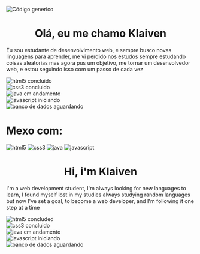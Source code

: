 ![Código generico](https://user-images.githubusercontent.com/95566189/180918660-37e04fdf-e4be-4978-aa52-40d537f5ea14.jpeg)
<h1 align="center">Olá, eu me chamo Klaiven</h1>
<p>Eu sou estudante de desenvolvimento web, e sempre busco novas linguagens para aprender, me vi perdido nos estudos sempre estudando coisas aleatorias mas agora pus um objetivo, me tornar um desenvolvedor web, e estou seguindo isso com um passo de cada vez</p>

![html5 concluido](https://img.shields.io/badge/HTML5-CONCLUIDO-green)<br />
![css3 concluido](https://img.shields.io/badge/CSS3-CONCLUIDO-green)<br />
![java em andamento](https://img.shields.io/badge/JAVA-EM%20ANDAMENTO-blue)<br />
![javascript iniciando](https://img.shields.io/badge/JavaScript-INICIANDO-orange)<br />
![banco de dados aguardando](https://img.shields.io/badge/MySQL-...-inactive)<br />

<h1>Mexo com:</h1>

![html5](https://img.shields.io/badge/HTML5-yellow)
![css3](https://img.shields.io/badge/CSS3-blue)
![java](https://img.shields.io/badge/JAVA-blue)
![javascript](https://img.shields.io/badge/JavaScript-orange)


<h1 align="center">Hi, i'm Klaiven</h1>
<p>I'm a web development student, I'm always looking for new languages ​​to learn, I found myself lost in my studies always studying random languages ​​but now I've set a goal, to become a web developer, and I'm following it one step at a time</p>

![html5 concluded](https://img.shields.io/badge/HTML5-CONCLUDED-green)<br />
![css3 concluido](https://img.shields.io/badge/CSS3-CONCLUDED-green)<br />
![java em andamento](https://img.shields.io/badge/JAVA-IN%20PROGRESS-blue)<br />
![javascript iniciando](https://img.shields.io/badge/JavaScript-STARTING-orange)<br />
![banco de dados aguardando](https://img.shields.io/badge/MySQL-...-inactive)<br />
